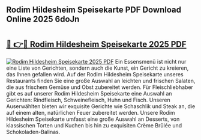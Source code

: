 ## Rodim Hildesheim Speisekarte PDF Download Online 2025 6doJn

# <h2><a href="http://gc5wml.nevu.top/?p=Rodim+Hildesheim+Speisekarte">🔗 👉🔴 Rodim Hildesheim Speisekarte 2025 PDF</a></h2>

[![Rodim Hildesheim Speisekarte 2025 PDF](https://i.imgur.com/dBaPXMq.png)](http://gc5wml.nevu.top/?p=Rodim+Hildesheim+Speisekarte)
Ein Essensmenü ist nicht nur eine Liste von Gerichten, sondern auch die Kunst, ein Gericht zu kreieren, das Ihnen gefallen wird. Auf der Rodim Hildesheim Speisekarte unseres Restaurants finden Sie eine große Auswahl an leichten und frischen Salaten, die aus frischem Gemüse und Obst zubereitet werden. Für Fleischliebhaber gibt es auf unserer Rodim Hildesheim Speisekarte eine Auswahl an Gerichten: Rindfleisch, Schweinefleisch, Huhn und Fisch. Unseren Auserwählten bieten wir exquisite Gerichte wie Schaschlik und Steak an, die auf einem alten, natürlichen Feuer zubereitet werden. Unsere Rodim Hildesheim Speisekarte umfasst eine große Auswahl an Desserts, von klassischen Torten und Kuchen bis hin zu exquisiten Crème Brûlée und Schokoladen-Balinas.
